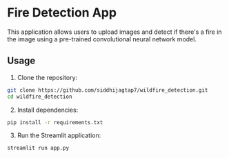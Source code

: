 # Fire Detection App

This application allows users to upload images and detect if there's a fire in the image using a pre-trained convolutional neural network model.

## Usage

1. Clone the repository:

```bash
git clone https://github.com/siddhijagtap7/wildfire_detection.git
cd wildfire_detection

```


2. Install dependencies:
```bash 
pip install -r requirements.txt
```

3. Run the Streamlit application:
```bash 
streamlit run app.py
```

